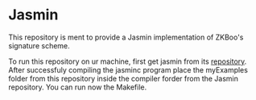 # Jasmin

This repository is ment to provide a Jasmin implementation of ZKBoo's signature scheme.  
  
  
To run this repository on ur machine, first get jasmin from its [repository](https://github.com/jasmin-lang/jasmin).  
After successfuly compiling the jasminc program place the myExamples folder from this repository inside the compiler forder from the Jasmin repository. You can run now the Makefile.

